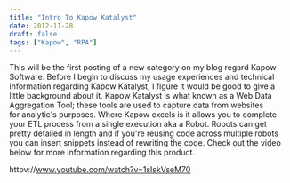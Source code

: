 ```yaml
---
title: "Intro To Kapow Katalyst"
date: 2012-11-28
draft: false
tags: ["Kapow", "RPA"]
---
```



This will be the first posting of a new category on my blog regard Kapow Software. Before I begin to discuss my usage experiences and technical information regarding Kapow Katalyst, I figure it would be good to give a little background about it. Kapow Katalyst is what known as a Web Data Aggregation Tool; these tools are used to capture data from websites for analytic's purposes. Where Kapow excels is it allows you to complete your ETL process from a single execution aka a Robot. Robots can get pretty detailed in length and if you're reusing code across multiple robots you can insert snippets instead of rewriting the code. Check out the video below for more information regarding this product.

httpv://www.youtube.com/watch?v=1sIskVseM70